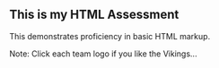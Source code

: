 ## This is my HTML Assessment
This demonstrates proficiency in basic HTML markup.

Note: Click each team logo if you like the Vikings...
